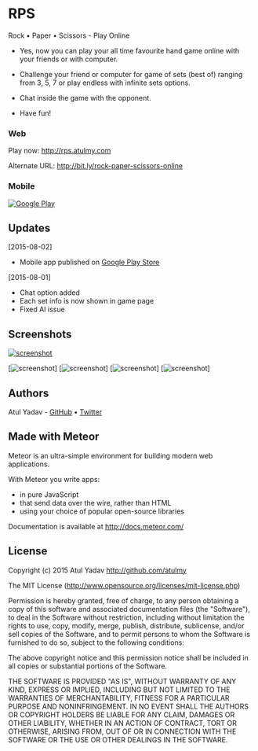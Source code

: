 # RPS
Rock &bull; Paper &bull; Scissors - Play Online

- Yes, now you can play your all time favourite hand game online with your friends or with computer.

- Challenge your friend or computer for game of sets (best of) ranging from 3, 5, 7 or play endless with infinite sets options.

- Chat inside the game with the opponent.

- Have fun!

### Web

Play now: http://rps.atulmy.com

Alternate URL: http://bit.ly/rock-paper-scissors-online

### Mobile

[![Google Play](http://atulmy.com/attachments/images/google-play.png)](https://play.google.com/store/apps/details?id=com.idnbqo1f1hyqw2918xvuyi)

## Updates

[2015-08-02]
* Mobile app published on [Google Play Store](https://play.google.com/store/apps/details?id=com.idnbqo1f1hyqw2918xvuyi)

[2015-08-01]
* Chat option added
* Each set info is now shown in game page
* Fixed AI issue

## Screenshots
[![screenshot](http://atulmy.com/static/images/apps/rps.jpg)](http://rps.atulmy.com)

[![screenshot](https://lh3.googleusercontent.com/GvBIw08fk7FPf6XMpwwTLnHOfr6PgDl_yiYXFWXyVyNTwDDr5NLhn_IaTlDMmap5qrc=h355)] [![screenshot](https://lh3.googleusercontent.com/d21n4ipWI1ahjrWnrGEDOQMIbfkaNYhgpQSJJLiU2Vomu2LqFDlLvZVmWz0IMl5kaoU=h355)] [![screenshot](https://lh3.googleusercontent.com/488B203mynXSHw6vkLCV4VqRum4X6otGq2sFUzt35Iss_tMq4xTPtHXS36X1AbiUluy_=h355)] [![screenshot](https://lh3.googleusercontent.com/a30EY4x76S9HRFoBOFnwlAXh46k7wiRn94oy3Y0bNQ6kwmG4CdVsbbKImgufIS9sbA=h355)]


## Authors

Atul Yadav - [GitHub](https://github.com/atulmy) &bull; [Twitter](https://twitter.com/atulmy)

## Made with Meteor

Meteor is an ultra-simple environment for building modern web
applications.

With Meteor you write apps:

* in pure JavaScript
* that send data over the wire, rather than HTML
* using your choice of popular open-source libraries

Documentation is available at http://docs.meteor.com/


## License

Copyright (c) 2015 Atul Yadav http://github.com/atulmy

The MIT License (http://www.opensource.org/licenses/mit-license.php)

Permission is hereby granted, free of charge, to any person obtaining a copy of this software and associated documentation files (the "Software"), to deal in the Software without restriction, including without limitation the rights to use, copy, modify, merge, publish, distribute, sublicense, and/or sell copies of the Software, and to permit persons to whom the Software is furnished to do so, subject to the following conditions:

The above copyright notice and this permission notice shall be included in all copies or substantial portions of the Software.

THE SOFTWARE IS PROVIDED "AS IS", WITHOUT WARRANTY OF ANY KIND, EXPRESS OR IMPLIED, INCLUDING BUT NOT LIMITED TO THE WARRANTIES OF MERCHANTABILITY, FITNESS FOR A PARTICULAR PURPOSE AND NONINFRINGEMENT. IN NO EVENT SHALL THE AUTHORS OR COPYRIGHT HOLDERS BE LIABLE FOR ANY CLAIM, DAMAGES OR OTHER LIABILITY, WHETHER IN AN ACTION OF CONTRACT, TORT OR OTHERWISE, ARISING FROM, OUT OF OR IN CONNECTION WITH THE SOFTWARE OR THE USE OR OTHER DEALINGS IN THE SOFTWARE.
